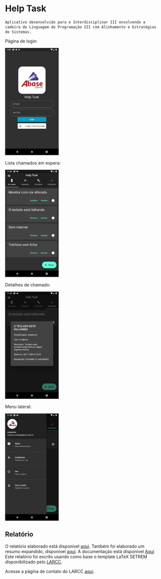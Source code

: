 # Help Task
	Aplicativo desenvolvido para o Interdisciplinar III envolvendo a cadeira de Linguagem de Programação III com Alinhamento e Estratégias de Sistemas.


Página de login:

<img src="https://github.com/mateusconrad/helptask/blob/master/relatorio/imagens/screenshots/1_login.png" height=350> 

Lista chamados em espera: <br />

<img src="https://github.com/mateusconrad/helptask/blob/master/relatorio/imagens/screenshots/2_em_espera.png" height=350> 

Detalhes de chamado: <br />

<img src="https://github.com/mateusconrad/helptask/blob/master/relatorio/imagens/screenshots/detalhes.png" height=350> 

Menu lateral: <br />

<img src="https://github.com/mateusconrad/helptask/blob/master/relatorio/imagens/screenshots/6_drawer.png" height=350> 


## Relatório

O relatório elaborado está disponível [aqui](https://github.com/mateusconrad/helptask/blob/master/relatorio/Relatório.pdf).
Também foi elaborado um resumo expandido, disponível [aqui](https://github.com/mateusconrad/helptask/blob/master/relatorio/ResumoExpandido.pdf).
A documentação está disponível [Aqui](https://github.com/mateusconrad/helptask/blob/master/relatorio/DocumentaçãoHelpTask.pdf)
Este relatório foi escrito usando como base o template LaTeX SETREM disponibilizado pelo [LARCC](http://larcc.setrem.com.br/).

Acesse a página de contato do LARCC [aqui](http://larcc.setrem.com.br/en/contact/).


